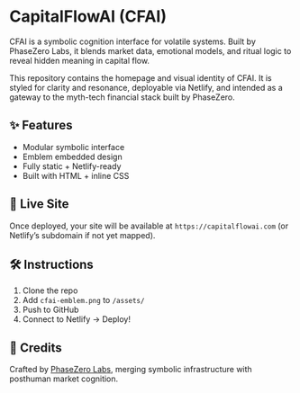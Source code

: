 # CapitalFlowAI (CFAI)

CFAI is a symbolic cognition interface for volatile systems. Built by PhaseZero Labs, it blends market data, emotional models, and ritual logic to reveal hidden meaning in capital flow.

This repository contains the homepage and visual identity of CFAI. It is styled for clarity and resonance, deployable via Netlify, and intended as a gateway to the myth-tech financial stack built by PhaseZero.

## ✨ Features
- Modular symbolic interface
- Emblem embedded design
- Fully static + Netlify-ready
- Built with HTML + inline CSS

## 🚀 Live Site
Once deployed, your site will be available at `https://capitalflowai.com` (or Netlify’s subdomain if not yet mapped).

## 🛠️ Instructions
1. Clone the repo  
2. Add `cfai-emblem.png` to `/assets/`  
3. Push to GitHub  
4. Connect to Netlify → Deploy!

## 🧠 Credits
Crafted by [PhaseZero Labs](https://ritual.markets), merging symbolic infrastructure with posthuman market cognition.

